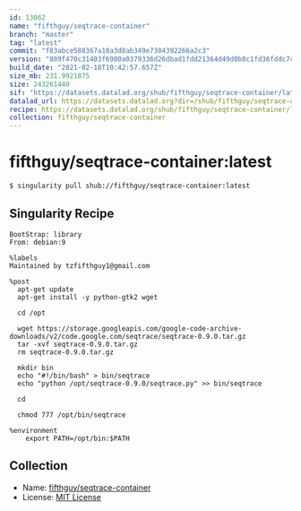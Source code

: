 ```yaml
---
id: 13062
name: "fifthguy/seqtrace-container"
branch: "master"
tag: "latest"
commit: "f83abce588367a18a3d8ab349e7304392266a2c3"
version: "889f470c31403f6980a0379336d26dbad1fdd21364d49d0b8c1fd36fddc7ca91"
build_date: "2021-02-18T10:42:57.657Z"
size_mb: 231.9921875
size: 243261440
sif: "https://datasets.datalad.org/shub/fifthguy/seqtrace-container/latest/2021-02-18-f83abce5-889f470c/889f470c31403f6980a0379336d26dbad1fdd21364d49d0b8c1fd36fddc7ca91.sif"
datalad_url: https://datasets.datalad.org?dir=/shub/fifthguy/seqtrace-container/latest/2021-02-18-f83abce5-889f470c/
recipe: https://datasets.datalad.org/shub/fifthguy/seqtrace-container/latest/2021-02-18-f83abce5-889f470c/Singularity
collection: fifthguy/seqtrace-container
---
```


# fifthguy/seqtrace-container:latest

```bash
$ singularity pull shub://fifthguy/seqtrace-container:latest
```

## Singularity Recipe

```singularity
BootStrap: library
From: debian:9

%labels
Maintained by tzfifthguy1@gmail.com

%post
  apt-get update
  apt-get install -y python-gtk2 wget

  cd /opt

  wget https://storage.googleapis.com/google-code-archive-downloads/v2/code.google.com/seqtrace/seqtrace-0.9.0.tar.gz 
  tar -xvf seqtrace-0.9.0.tar.gz
  rm seqtrace-0.9.0.tar.gz

  mkdir bin
  echo "#!/bin/bash" > bin/seqtrace
  echo "python /opt/seqtrace-0.9.0/seqtrace.py" >> bin/seqtrace

  cd 
  
  chmod 777 /opt/bin/seqtrace

%environment
	export PATH=/opt/bin:$PATH
```

## Collection

 - Name: [fifthguy/seqtrace-container](https://github.com/fifthguy/seqtrace-container)
 - License: [MIT License](https://api.github.com/licenses/mit)

